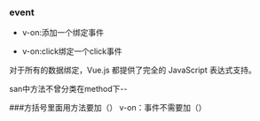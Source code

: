 ### event

- v-on:添加一个绑定事件

- v-on:click绑定一个click事件

对于所有的数据绑定，Vue.js 都提供了完全的 JavaScript 表达式支持。 

san中方法不曾分类在method下--



###方括号里面用方法要加（）  v-on：事件不需要加（）